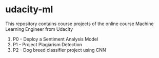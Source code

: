 # udacity-ml
This repository contains course projects of the online course Machine Learning Engineer from Udacity

1. P0 - Deploy a Sentiment Analysis Model
2. P1 - Project Plagiarism Detection
3. P2 - Dog breed classifier project using CNN
